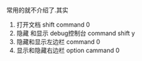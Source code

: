常用的就不介绍了.其实


1. 打开文档 shift command 0
2. 隐藏 和显示 debug控制台  command shift y  
3. 隐藏和显示左边栏  command 0
4. 显示和隐藏右边栏  option cammand 0
